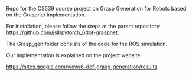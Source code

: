 Repo for the CS539 course project on Grasp Generation for Robots based on the Graspnet implementation.


For installation, please follow the steps at the parent repository https://github.com/jsll/pytorch_6dof-graspnet.

The Grasp_gen folder consists of the code for the ROS simulation.

Our implementation is explained on the project website: 

https://sites.google.com/view/6-dof-grasp-generation/results
